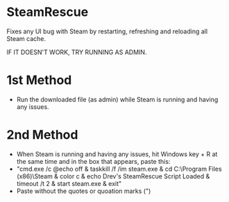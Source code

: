 # SteamRescue
Fixes any UI bug with Steam by restarting, refreshing and reloading all Steam cache.

IF IT DOESN'T WORK, TRY RUNNING AS ADMIN.

# 1st Method
- Run the downloaded file (as admin) while Steam is running and having any issues.

# 2nd Method
- When Steam is running and having any issues, hit Windows key + R at the same time and in the box that appears, paste this: 
- "cmd.exe /c @echo off & taskkill /f /im steam.exe & cd C:\Program Files (x86)\Steam & color c & echo Drev's SteamRescue Script Loaded & timeout /t 2 & start steam.exe & exit"
- Paste without the quotes or quoation marks (")
